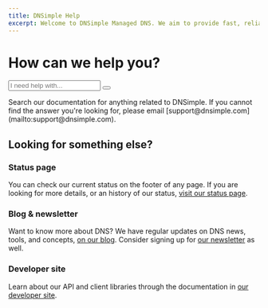 ```yaml
---
title: DNSimple Help
excerpt: Welcome to DNSimple Managed DNS. We aim to provide fast, reliable, secure, and stable service for a very competitive price.
---
```


# How can we help you?

<div class="row">
  <div class="col-lg-6">
    <form action="https://www.google.com/search" class="js-search-form" method="get">
      <div class="input-group">
        <input type="search" name="q" value="" class="form-control search-query" placeholder="I need help with...">
        <input name="qq" type="hidden" value="">
        <span class="input-group-btn">
          <button type="submit" class="btn btn-default btn-input-search">
            <i class="fa fa-search"></i>
          </button>
        </span>
      </div>
    </form>
  </div>
</div>

<div class="l-island" markdown="1">
  Search our documentation for anything related to DNSimple. If you cannot find the answer you're looking for, please email [support@dnsimple.com](mailto:support@dnsimple.com).
</div>

## Looking for something else?

<h3><i class="fa fa-check"></i>Status page</h3>

You can check our current status on the footer of any page. If you are looking for more details, or an history of our status, [visit our status page](http://dnsimplestatus.com).

<h3><i class="fa fa-book"></i>Blog & newsletter</h3>

Want to know more about DNS? We have regular updates on DNS news, tools, and concepts, [on our blog](https://blog.dnsimple.com). Consider signing up for [our newsletter](https://newsletter.dnsimple.com) as well.

<h3><i class="fa fa-code"></i>Developer site</h3>

Learn about our API and client libraries through the documentation in [our developer site](http://developer.dnsimple.com).
